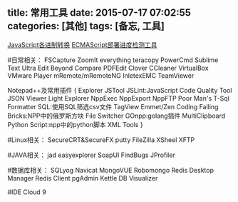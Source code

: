 title: 常用工具
date: 2015-07-17 07:02:55
categories: [其他]
tags: [备忘, 工具]
---

[JavaScript各进制转换](https://zaozaool.github.io/js-hex-conversion.html)
[ECMAScript部署进度检测工具](http://kangax.github.io/compat-table/es6/)

#日常相关：
FSCapture
ZoomIt
everything
teracopy
PowerCmd
Sublime Text
Ultra Edit
Beyond Compare
PDFEdit
Clover
CCleaner
VirtualBox
VMware Player
mRemote/mRemoteNG
InletexEMC
TeamViewer
<!--more-->

Notepad++及常用插件
{
	Explorer
	JSTool
	JSLint:JavaScript Code Quality Tool
	JSON Viewer
	Light Explorer
	NppExec
	NppExport
	NppFTP
	Poor Man's T-Sql Formatter
	SQL:使用SQL筛选csv文件
	TagView
	Emmet/Zen Coding
	Falling Bricks:NPP中的俄罗斯方块
	File Switcher
	GOnpp:golang插件
	MultiClipboard
	Python Script:npp中的python脚本
	XML Tools
}

#Linux相关：
SecureCRT&SecureFX
putty
FileZilla
XSheel
XFTP

#JAVA相关：
jad
easyexplorer
SoapUI
FindBugs
JProfiler


#数据库相关：
SQLyog
Navicat
MongoVUE
Robomongo
Redis Desktop Manager
Redis Client
pgAdmin
Kettle
DB Visualizer

#IDE
Cloud 9
